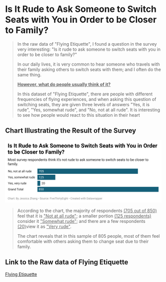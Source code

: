 # Is It Rude to Ask Someone to Switch Seats with You in Order to be Closer to Family?
> In the raw data of "Flying Etiquette", I found a question in the survey very interesting: "Is it rude to ask someone to switch seats with you in order to be closer to family?"
> 
> In our daily lives, it is very common to hear someone who travels with their family asking others to switch seats with them; and I often do the same thing.
> 
> <ins>**However, what do people usually think of it?**</ins>
> 
> In this dataset of "Flying Etiquette", there are people with different frequencies of flying experiences, and when asking this question of switching seats, they are given three levels of answers "Yes, it is rude", "Yes, somewhat rude", and "No, not at all rude". It is interesting to see how people would react to this situation in their heart
## Chart Illustrating the Result of the Survey
![The Bar Chart of this Survey](19cMc-is-it-rude-to-ask-someone-to-switch-seats-with-you-in-order-to-be-closer-to-family-.png)
> According to the chart, the majority of respondents <ins>(705 out of 850)</ins> feel that it is <ins>"Not at all rude"</ins>; a smaller portion <ins>(125 respondents)</ins> consider it <ins>"Somewhat rude"</ins>; and there are a few respondents <ins>(20)</ins>view it as <ins>"Very rude"</ins>.
> 
> The chart reveals that in this sample of 805 people, most of them feel comfortable with others asking them to change seat due to their family.
## Link to the Raw data of Flying Etiquette
[Flying Etiquette]()
